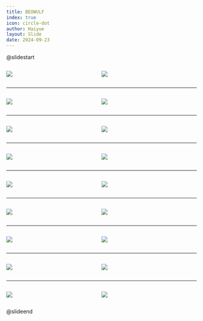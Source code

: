 ```yaml
---
title: BEOWULF
index: true
icon: circle-dot
author: Haiyue
layout: Slide
date: 2024-09-23
---
```

 
@slidestart

<div style="display:flex">
<div style="flex:1">

![](https://raw.githubusercontent.com/yclord/reading/refs/heads/master/english/Level-U/BEOWULF/001.webp)
</div>
<div style="flex:1">

![](https://raw.githubusercontent.com/yclord/reading/refs/heads/master/english/Level-U/BEOWULF/002.webp)
</div>
</div>

---

<div style="display:flex">
<div style="flex:1">

![](https://raw.githubusercontent.com/yclord/reading/refs/heads/master/english/Level-U/BEOWULF/003.webp)
</div>
<div style="flex:1">

![](https://raw.githubusercontent.com/yclord/reading/refs/heads/master/english/Level-U/BEOWULF/004.webp)
</div>
</div>

---

<div style="display:flex">
<div style="flex:1">

![](https://raw.githubusercontent.com/yclord/reading/refs/heads/master/english/Level-U/BEOWULF/005.webp)
</div>
<div style="flex:1">

![](https://raw.githubusercontent.com/yclord/reading/refs/heads/master/english/Level-U/BEOWULF/006.webp)
</div>
</div>

---

<div style="display:flex">
<div style="flex:1">

![](https://raw.githubusercontent.com/yclord/reading/refs/heads/master/english/Level-U/BEOWULF/007.webp)
</div>
<div style="flex:1">

![](https://raw.githubusercontent.com/yclord/reading/refs/heads/master/english/Level-U/BEOWULF/008.webp)
</div>
</div>

---

<div style="display:flex">
<div style="flex:1">

![](https://raw.githubusercontent.com/yclord/reading/refs/heads/master/english/Level-U/BEOWULF/009.webp)
</div>
<div style="flex:1">

![](https://raw.githubusercontent.com/yclord/reading/refs/heads/master/english/Level-U/BEOWULF/010.webp)
</div>
</div>

---

<div style="display:flex">
<div style="flex:1">

![](https://raw.githubusercontent.com/yclord/reading/refs/heads/master/english/Level-U/BEOWULF/011.webp)
</div>
<div style="flex:1">

![](https://raw.githubusercontent.com/yclord/reading/refs/heads/master/english/Level-U/BEOWULF/012.webp)
</div>
</div>

---

<div style="display:flex">
<div style="flex:1">

![](https://raw.githubusercontent.com/yclord/reading/refs/heads/master/english/Level-U/BEOWULF/013.webp)
</div>
<div style="flex:1">

![](https://raw.githubusercontent.com/yclord/reading/refs/heads/master/english/Level-U/BEOWULF/014.webp)
</div>
</div>

---

<div style="display:flex">
<div style="flex:1">

![](https://raw.githubusercontent.com/yclord/reading/refs/heads/master/english/Level-U/BEOWULF/015.webp)
</div>
<div style="flex:1">

![](https://raw.githubusercontent.com/yclord/reading/refs/heads/master/english/Level-U/BEOWULF/016.webp)
</div>
</div>

---

<div style="display:flex">
<div style="flex:1">

![](https://raw.githubusercontent.com/yclord/reading/refs/heads/master/english/Level-U/BEOWULF/017.webp)
</div>
<div style="flex:1">

![](https://raw.githubusercontent.com/yclord/reading/refs/heads/master/english/Level-U/BEOWULF/018.webp)
</div>
</div>

@slideend